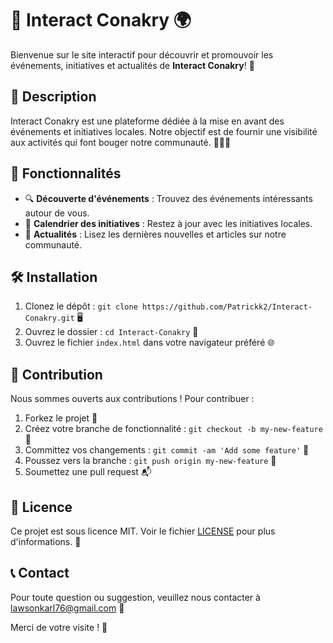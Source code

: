 # 🎉 Interact Conakry 🌍

Bienvenue sur le site interactif pour découvrir et promouvoir les événements, initiatives et actualités de **Interact Conakry**! 🚀

## 🌟 Description
Interact Conakry est une plateforme dédiée à la mise en avant des événements et initiatives locales. Notre objectif est de fournir une visibilité aux activités qui font bouger notre communauté. 🎤🎨🎉

## 🚀 Fonctionnalités
- 🔍 **Découverte d'événements** : Trouvez des événements intéressants autour de vous.
- 📅 **Calendrier des initiatives** : Restez à jour avec les initiatives locales.
- 📰 **Actualités** : Lisez les dernières nouvelles et articles sur notre communauté.

## 🛠️ Installation
1. Clonez le dépôt : `git clone https://github.com/Patrickk2/Interact-Conakry.git` 🖥️
2. Ouvrez le dossier : `cd Interact-Conakry` 📂
3. Ouvrez le fichier `index.html` dans votre navigateur préféré 🌐

## 🤝 Contribution
Nous sommes ouverts aux contributions ! Pour contribuer :
1. Forkez le projet 🍴
2. Créez votre branche de fonctionnalité : `git checkout -b my-new-feature` 🌿
3. Committez vos changements : `git commit -am 'Add some feature'` 💬
4. Poussez vers la branche : `git push origin my-new-feature` 🚀
5. Soumettez une pull request 📬

## 📄 Licence
Ce projet est sous licence MIT. Voir le fichier [LICENSE](LICENSE) pour plus d'informations. 📜

## 📞 Contact
Pour toute question ou suggestion, veuillez nous contacter à [lawsonkarl76@gmail.com](mailto:lawsonkarl76àgmail.com) 📧

Merci de votre visite ! 🙏
